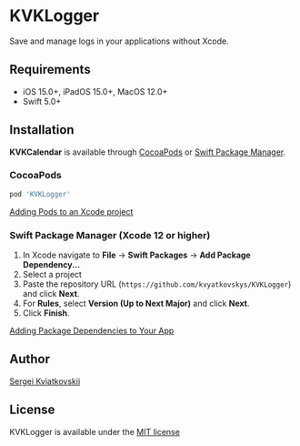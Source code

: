# KVKLogger

Save and manage logs in your applications without Xcode. 

## Requirements

- iOS 15.0+, iPadOS 15.0+, MacOS 12.0+
- Swift 5.0+

## Installation

**KVKCalendar** is available through [CocoaPods](https://cocoapods.org) or [Swift Package Manager](https://swift.org/package-manager/).

### CocoaPods
~~~bash
pod 'KVKLogger'
~~~

[Adding Pods to an Xcode project](https://guides.cocoapods.org/using/using-cocoapods.html)

### Swift Package Manager (Xcode 12 or higher)

1. In Xcode navigate to **File** → **Swift Packages** → **Add Package Dependency...**
2. Select a project
3. Paste the repository URL (`https://github.com/kvyatkovskys/KVKLogger`) and click **Next**.
4. For **Rules**, select **Version (Up to Next Major)** and click **Next**.
5. Click **Finish**.

[Adding Package Dependencies to Your App](https://developer.apple.com/documentation/swift_packages/adding_package_dependencies_to_your_app)

## Author

[Sergei Kviatkovskii](https://github.com/kvyatkovskys)

## License

KVKLogger is available under the [MIT license](https://github.com/kvyatkovskys/KVKLogger/blob/master/LICENSE.md)
